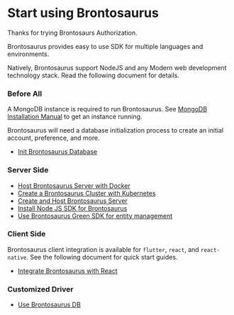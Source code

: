 # Start using Brontosaurus

Thanks for trying Brontosaurs Authorization.

Brontosaurus provides easy to use SDK for multiple languages and environments.

Natively, Brontosaurus support NodeJS and any Modern web development technology stack. Read the following document for details.

### Before All

A MongoDB instance is required to run Brontosaurus.
See [MongoDB Installation Manual](//docs.mongodb.com/manual/installation/) to get an instance running.

Brontosaurus will need a database initialization process to create an initial account, preference, and more.

-   [Init Brontosaurus Database](./document/init-database.md)

### Server Side

-   [Host Brontosaurus Server with Docker](./server/docker.md)
-   [Create a Brontosaurus Cluster with Kubernetes](./server/k8s.md)
-   [Create and Host Brontosaurus Server](./server/host.md)
-   [Install Node JS SDK for Brontosaurus](./sdk/node.md)
-   [Use Brontosaurus Green SDK for entity management](./sdk/bamboo.md)

### Client Side

Brontosaurus client integration is available for `flutter`, `react`, and `react-native`. See the following document for quick start guides.

-   [Integrate Brontosaurus with React](./sdk/react.md)

### Customized Driver

-   [Use Brontosaurus DB](./db/db.md)
